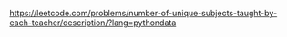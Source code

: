 https://leetcode.com/problems/number-of-unique-subjects-taught-by-each-teacher/description/?lang=pythondata
